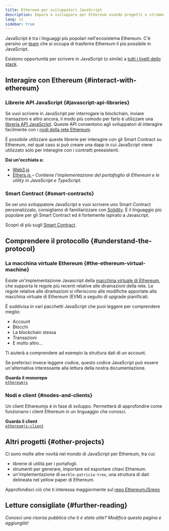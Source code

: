 ```yaml
---
title: Ethereum per sviluppatori JavaScript
description: Impara a sviluppare per Ethereum usando progetti e strumenti basati su JavaScript.
lang: it
sidebar: true
---
```


JavaScript è tra i linguaggi più popolari nell'ecosistema Ethereum. C'è persino un [team](https://github.com/ethereumjs) che si occupa di trasferire Ethereum il più possibile in JavaScript.

Esistono opportunità per scrivere in JavaScript (o simile) a [tutti i livelli dello stack](/developers/docs/ethereum-stack/).

## Interagire con Ethereum {#interact-with-ethereum}

### Librerie API JavaScript {#javascript-api-libraries}

Se vuoi scrivere in JavaScript per interrogare la blockchain, inviare transazioni e altro ancora, il modo più comodo per farlo è utilizzare una [libreria API JavaScript](/developers/docs/apis/javascript/). Queste API consentono agli sviluppatori di interagire facilmente con i [nodi della rete Ethereum](/developers/docs/nodes-and-clients/).

È possibile utilizzare queste librerie per interagire con gli Smart Contract su Ethereum, nel qual caso si può creare una dapp in cui JavaScript viene utilizzato solo per interagire con i contratti preesistenti.

**Dai un'occhiata a:**

- [Web3.js](https://web3js.readthedocs.io/)
- [Ethers.js ](https://docs.ethers.io/) _– Contiene l'implementazione del portafoglio di Ethereum e le utility in JavaScript e TypeScript._

### Smart Contract {#smart-contracts}

Se sei uno sviluppatore JavaScript e vuoi scrivere uno Smart Contract personalizzato, consigliamo di familiarizzare con [Solidity](https://solidity.readthedocs.io). È il linguaggio più popolare per gli Smart Contract ed è fortemente ispirato a Javascript.

Scopri di più sugli [Smart Contract](/developers/docs/smart-contracts/).

## Comprendere il protocollo {#understand-the-protocol}

### La macchina virtuale Ethereum {#the-ethereum-virtual-machine}

Esiste un'implementazione Javascript della [macchina virtuale di Ethereum](/en/developers/docs/evm/), che supporta le regole più recenti relative alle diramazioni della rete. Le regole relative alle diramazioni si riferiscono alle modifiche apportate alla macchina virtuale di Ethereum (EVM) a seguito di upgrade pianificati.

È suddivisa in vari pacchetti JavaScript che puoi leggere per comprendere meglio:

- Account
- Blocchi
- La blockchain stessa
- Transazioni
- E molto altro...

Ti aiuterà a comprendere ad esempio la struttura dati di un account.

Se preferisci invece leggere codice, questo codice JavaScript può essere un'alternativa interessante alla lettura della nostra documentazione.

**Guarda il monorepo**  
[`ethereumjs`](https://github.com/ethereumjs/ethereumjs-vm)

### Nodi e client {#nodes-and-clients}

Un client Ethereumjs è in fase di sviluppo. Permetterà di approfondire come funzionano i client Ethereum in un linguaggio che conosci.

**Guarda il client**  
[`ethereumjs-client`](https://github.com/ethereumjs/ethereumjs-client)

## Altri progetti {#other-projects}

Ci sono molte altre novità nel mondo di JavaScript per Ethereum, tra cui:

- librerie di utilità per i portafogli.
- strumenti per generare, importare ed esportare chiavi Ethereum.
- un'implementazione di `merkle-patricia-tree`, una struttura di dati delineata nel yellow paper di Ethereum.

Approfondisci ciò che ti interessa maggiormente sul [repo EthereumJSrepo](https://github.com/ethereumjs)

## Letture consigliate {#further-reading}

_Conosci una risorsa pubblica che ti è stata utile? Modifica questa pagina e aggiungila!_
